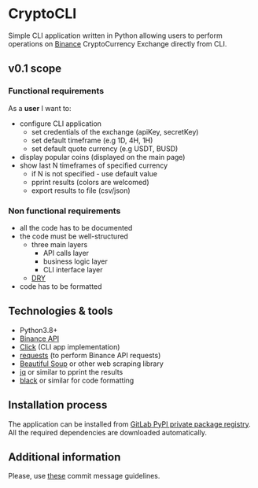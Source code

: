 # CryptoCLI

Simple CLI application written in Python allowing users to perform operations on [Binance](https://binance.com/) CryptoCurrency Exchange directly from CLI.

## v0.1 scope

### Functional requirements

As a **user** I want to: 
- configure CLI application
  - set credentials of the exchange (apiKey, secretKey)
  - set default timeframe (e.g 1D, 4H, 1H)
  - set default quote currency (e.g USDT, BUSD) 
- display popular coins (displayed on the main page) 
- show last N timeframes of specified currency
    - if N is not specified - use default value
    - pprint results (colors are welcomed)
    - export results to file (csv/json)

### Non functional requirements
- all the code has to be documented
- the code must be well-structured
    - three main layers
        - API calls layer
        - business logic layer
        - CLI interface layer
    - [DRY](https://en.wikipedia.org/wiki/Don%27t_repeat_yourself)
- code has to be formatted

## Technologies & tools
- Python3.8+
- [Binance API](https://github.com/binance/binance-spot-api-docs/blob/master/rest-api.md)
- [Click](https://click.palletsprojects.com/en/7.x/) (CLI app implementation)
- [requests](https://requests.readthedocs.io/en/master/) (to perform Binance API requests)
- [Beautiful Soup](https://www.crummy.com/software/BeautifulSoup/bs4/doc/) or other web scraping library
- [jq](https://pypi.org/project/jq/) or similar to pprint the results
- [black](https://github.com/psf/black/blob/master/docs/the_black_code_style.md) or similar for code formatting

## Installation process
The application can be installed from [GitLab PyPI private package registry](https://docs.gitlab.com/ee/user/packages/pypi_repository/). All the required dependencies are downloaded automatically.

## Additional information

Please, use [these](https://www.conventionalcommits.org/en/v1.0.0/#summary) commit message guidelines.

